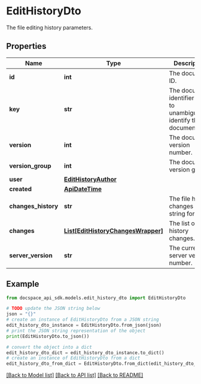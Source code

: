 # EditHistoryDto
The file editing history parameters.

## Properties

Name | Type | Description | Notes
------------ | ------------- | ------------- | -------------
**id** | **int** | The document ID. | [optional] 
**key** | **str** | The document identifier used to unambiguously identify the document file. | [optional] 
**version** | **int** | The document version number. | [optional] 
**version_group** | **int** | The document version group. | [optional] 
**user** | [**EditHistoryAuthor**](EditHistoryAuthor.md) |  | [optional] 
**created** | [**ApiDateTime**](ApiDateTime.md) |  | [optional] 
**changes_history** | **str** | The file history changes in the string format. | [optional] 
**changes** | [**List[EditHistoryChangesWrapper]**](EditHistoryChangesWrapper.md) | The list of file history changes. | [optional] 
**server_version** | **str** | The current server version number. | [optional] 

## Example

```python
from docspace_api_sdk.models.edit_history_dto import EditHistoryDto

# TODO update the JSON string below
json = "{}"
# create an instance of EditHistoryDto from a JSON string
edit_history_dto_instance = EditHistoryDto.from_json(json)
# print the JSON string representation of the object
print(EditHistoryDto.to_json())

# convert the object into a dict
edit_history_dto_dict = edit_history_dto_instance.to_dict()
# create an instance of EditHistoryDto from a dict
edit_history_dto_from_dict = EditHistoryDto.from_dict(edit_history_dto_dict)
```
[[Back to Model list]](../README.md#documentation-for-models) [[Back to API list]](../README.md#documentation-for-api-endpoints) [[Back to README]](../README.md)



